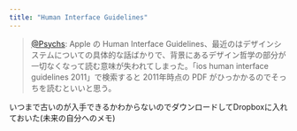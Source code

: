```yaml
---
title: "Human Interface Guidelines"
---
```


> [@Psychs](https://twitter.com/Psychs/status/1613197395327868928?s=20&t=K0SCtEHu9eSmm0gsEI24-A): Apple の Human Interface Guidelines、最近のはデザインシステムについての具体的な話ばかりで、背景にあるデザイン哲学の部分が一切なくなって読む意味が失われてしまった。「ios human interface guidelines 2011」で検索すると 2011年時点の PDF がひっかかるのでそっちを読むといいと思う。

いつまで古いのが入手できるかわからないのでダウンロードしてDropboxに入れておいた(未来の自分へのメモ)
